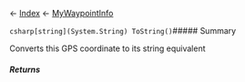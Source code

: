 ← [Index](Api-Index) ← [MyWaypointInfo](Sandbox.ModAPI.Ingame.MyWaypointInfo)

```csharp[string](System.String) ToString()```##### Summary

Converts this GPS coordinate to its string equivalent

##### Returns



